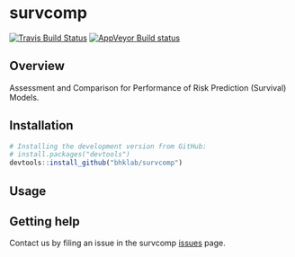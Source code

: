 # survcomp #
[![Travis Build Status](https://travis-ci.org/bhklab/survcomp.svg?branch=master)](https://travis-ci.org/bhklab/survcomp) [![AppVeyor Build status](https://ci.appveyor.com/api/projects/status/vlq02a0ix42dcv3q/branch/master?svg=true)](https://ci.appveyor.com/project/kofiav/survcomp)

Overview
--------

Assessment and Comparison for Performance of Risk Prediction (Survival) Models.

Installation
------------

``` r
# Installing the development version from GitHub:
# install.packages("devtools")
devtools::install_github("bhklab/survcomp")
```

Usage
-----

Getting help
------------

Contact us by filing an issue in the survcomp [issues](https://github.com/bhklab/survcomp/issues) page.

